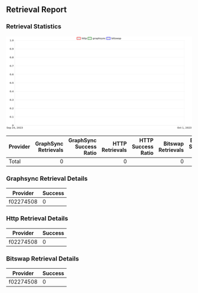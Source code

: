 ## Retrieval Report
### Retrieval Statistics
<img src="https://raw.githubusercontent.com/data-preservation-programs/filplus-checker-assets/main/filecoin-project/filecoin-plus-large-datasets/issues/2200/1695781003202.png"/>

| Provider | GraphSync Retrievals | GraphSync Success Ratio | HTTP Retrievals | HTTP Success Ratio | Bitswap Retrievals | Bitswap Success Ratio |
| :------- | -------------------: | ----------------------: | --------------: | -----------------: | -----------------: | --------------------: |
| Total    |                    0 |                         |               0 |                    |                  0 |                       |

### Graphsync Retrieval Details
| Provider  | Success |
| --------- | ------- |
| f02274508 | 0       |

### Http Retrieval Details
| Provider  | Success |
| --------- | ------- |
| f02274508 | 0       |

### Bitswap Retrieval Details
| Provider  | Success |
| --------- | ------- |
| f02274508 | 0       |
